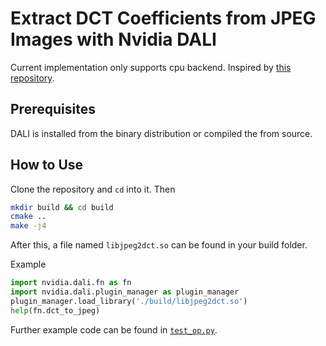 # Extract DCT Coefficients from JPEG Images with Nvidia DALI

Current implementation only supports cpu backend. Inspired by [this repository](https://github.com/uber-research/jpeg2dct).

## Prerequisites
DALI is installed from the binary distribution or compiled the from source.

## How to Use
Clone the repository and `cd` into it. Then
```bash
mkdir build && cd build
cmake ..
make -j4
```
After this, a file named `libjpeg2dct.so` can be found in your build folder.

Example
```python
import nvidia.dali.fn as fn
import nvidia.dali.plugin_manager as plugin_manager
plugin_manager.load_library('./build/libjpeg2dct.so')
help(fn.dct_to_jpeg)
```

Further example code can be found in [`test_op.py`](test_op.py).